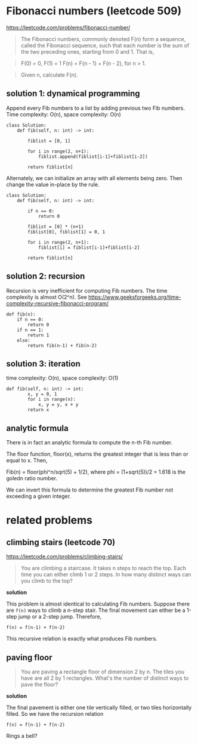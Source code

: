 # Fibonacci numbers (leetcode 509)

https://leetcode.com/problems/fibonacci-number/

> The Fibonacci numbers, commonly denoted F(n) form a sequence, 
> called the Fibonacci sequence, such that each number is the sum of the two preceding ones, 
> starting from 0 and 1. That is,

> F(0) = 0, F(1) = 1
> F(n) = F(n - 1) + F(n - 2), for n > 1.

> Given n, calculate F(n).

## solution 1: dynamical programming

Append every Fib numbers to a list by adding previous two Fib numbers.
Time complexity: O(n), space complexity: O(n)

```
class Solution:
    def fib(self, n: int) -> int:
        
        fiblist = [0, 1]
        
        for i in range(2, n+1):
            fiblist.append(fiblist[i-1]+fiblist[i-2])
            
        return fiblist[n]
```

Alternately, we can initialize an array with all elements being zero. Then change the value in-place by the rule.

```
class Solution:
    def fib(self, n: int) -> int:
        
        if n == 0:
            return 0
        
        fiblist = [0] * (n+1)
        fiblist[0], fiblist[1] = 0, 1
        
        for i in range(2, n+1):
            fiblist[i] = fiblist[i-1]+fiblist[i-2]
            
        return fiblist[n]
```

## solution 2: recursion

Recursion is very inefficient for computing Fib numbers. The time complexity is almost O(2^n).
See https://www.geeksforgeeks.org/time-complexity-recursive-fibonacci-program/

```
def fib(n):    
    if n == 0:
        return 0
    if n == 1:
        return 1
    else:
        return fib(n-1) + fib(n-2)
```


## solution 3: iteration

time complexity: O(n), space complexity: O(1)

```
def fib(self, n: int) -> int:
        x, y = 0, 1
        for i in range(n):
            x, y = y, x + y
        return x
```

[//]: # (for _ in range. This link gives a nice intro to the underscore _ sign in python. https://www.datacamp.com/community/tutorials/role-underscore-python)  


## analytic formula

There is in fact an analytic formula to compute the n-th Fib number.

The floor function, floor(x), returns the greatest integer that is less than or equal to x. Then,

Fib(n) = floor(phi^n/sqrt(5) + 1/2), where phi = (1+sqrt(5))/2 = 1.618 is the goledn ratio number.

We can invert this formula to determine the greatest Fib number not exceeding a given integer.

# related problems

## climbing stairs (leetcode 70)

https://leetcode.com/problems/climbing-stairs/

> You are climbing a staircase. It takes n steps to reach the top.
> Each time you can either climb 1 or 2 steps. In how many distinct ways can you climb to the top?

**solution**

This problem is almost identical to calculating Fib numbers. Suppose there are `f(n)` ways to climb a n-step stair. 
The final movement can either be a 1-step jump or a 2-step jump. Therefore,
```
f(n) = f(n-1) + f(n-2)
```
This recursive relation is exactly what produces Fib numbers.

## paving floor

> You are paving a rectangle floor of dimension 2 by n. The tiles you have are all 2 by 1 rectangles. 
> What's the number of distinct ways to pave the floor?

**solution**

The final pavement is either one tile vertically filled, or two tiles horizontally filled. So we have the recursion relation
```
f(n) = f(n-1) + f(n-2)
```
Rings a bell?

